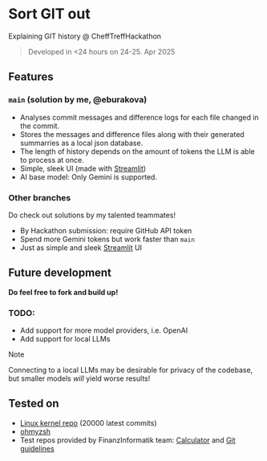 # Sort GIT out
Explaining GIT history @ CheffTreffHackathon 

> Developed in <24 hours on 24-25. Apr 2025

## Features
### `main` (solution by me, @eburakova)
   - Analyses commit messages and difference logs for each file changed in the commit.
   - Stores the messages and difference files along with their generated summarries as a local json database.
   - The length of history depends on the amount of tokens the LLM is able to process at once.
   - Simple, sleek UI (made with [Streamlit](https://streamlit.io/))
   - AI base model: Only Gemini is supported.
### Other branches
Do check out solutions by my talented teammates! 
  - By Hackathon submission: require GitHub API token
  - Spend more Gemini tokens but work faster than `main`
  - Just as simple and sleek [Streamlit](https://streamlit.io/) UI

## Future development
**Do feel free to fork and build up!**
### TODO: 
- Add support for more model providers, i.e. OpenAI
- Add support for local LLMs
>[!NOTE]
>Connecting to a local LLMs may be desirable for privacy of the codebase, but smaller models *will* yield worse results!

## Tested on 
- [Linux kernel repo](https://github.com/torvalds/linux) (20000 latest commits)
- [ohmyzsh](https://github.com/ohmyzsh/ohmyzsh)
- Test repos provided by FinanzInformatik team: [Calculator](https://github.com/Bl7tzcrank/ChefTreffHackFIChallenge#) and [Git guidelines](https://github.com/RomuloOliveira/commit-messages-guide/)
